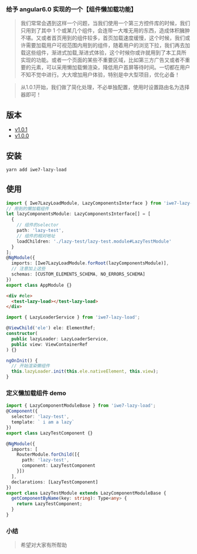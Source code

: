 ### 给予 angular6.0 实现的一个【组件懒加载功能】

> 我们常常会遇到这样一个问题，当我们使用一个第三方控件库的时候，我们只用到了其中 1 个或某几个组件，会连带一大堆无用的东西，造成体积臃肿不堪。又或者首页用到的组件较多，首页加载速度缓慢，这个时候，我们或许需要加载用户可视范围内用到的组件，随着用户的浏览下拉，我们再去加载这些组件，渐进式加载,渐进式体验，这个时候你或许就用到了本工具所实现的功能。或者一个页面的某些不重要区域，比如第三方广告又或者不重要的元素，可以采用懒加载懒渲染，降低用户首屏等待时间。一切都在用户不知不觉中进行。大大增加用户体验，特别是中大型项目，优化必备！

> 从1.0.1开始，我们做了简化处理，不必单独配置，使用时设置路由名为选择器即可！

## 版本
- [v1.0.1](./docs/1.0.1.md)
- [v1.0.0](./docs/1.0.0.md)


## 安装

```
yarn add iwe7-lazy-load
```

## 使用

```ts
import { Iwe7LazyLoadModule, LazyComponentsInterface } from 'iwe7-lazy-load';
// 用到的懒加载组件
let lazyComponentsModule: LazyComponentsInterface[] = [
  {
    // 组件的selector
    path: 'lazy-test',
    // 组件的相对地址
    loadChildren: './lazy-test/lazy-test.module#LazyTestModule'
  }
];
@NgModule({
  imports: [Iwe7LazyLoadModule.forRoot(lazyComponentsModule)],
  // 注意加上这些
  schemas: [CUSTOM_ELEMENTS_SCHEMA, NO_ERRORS_SCHEMA]
})
export class AppModule {}
```

```html
<div #ele>
  <test-lazy-load></test-lazy-load>
</div>
```

```ts
import { LazyLoaderService } from 'iwe7-lazy-load';

@ViewChild('ele') ele: ElementRef;
constructor(
  public lazyLoader: LazyLoaderService,
  public view: ViewContainerRef
) {}

ngOnInit() {
  // 开始渲染懒组件
  this.lazyLoader.init(this.ele.nativeElement, this.view);
}
```

### 定义懒加载组件 demo

```ts
import { LazyComponentModuleBase } from 'iwe7-lazy-load';
@Component({
  selector: 'lazy-test',
  template: ` i am a lazy`
})
export class LazyTestComponent {}

@NgModule({
  imports: [
    RouterModule.forChild([{
      path: 'lazy-test',
      component: LazyTestComponent
    }])
  ],
  declarations: [LazyTestComponent]
})
export class LazyTestModule extends LazyComponentModuleBase {
  getComponentByName(key: string): Type<any> {
    return LazyTestComponent;
  }
}
```

### 小结
> 希望对大家有所帮助
